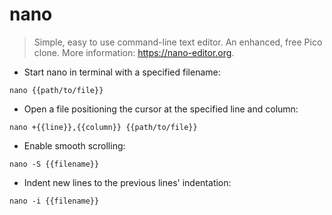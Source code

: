 # nano

> Simple, easy to use command-line text editor. An enhanced, free Pico clone.
> More information: <https://nano-editor.org>.

- Start nano in terminal with a specified filename:

`nano {{path/to/file}}`

- Open a file positioning the cursor at the specified line and column:

`nano +{{line}},{{column}} {{path/to/file}}`

- Enable smooth scrolling:

`nano -S {{filename}}`

- Indent new lines to the previous lines' indentation:

`nano -i {{filename}}`
